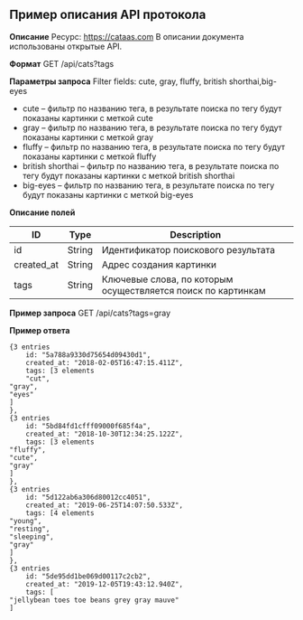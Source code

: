 ## Пример описания API протокола
**Описание**
Ресурс: https://cataas.com
В описании документа использованы открытые  API.

**Формат**
GET /api/cats?tags

**Параметры запроса**
Filter fields: сute, gray, fluffy, british shorthai,big-eyes

- cute – фильтр по названию тега, в результате поиска  по тегу будут показаны картинки с меткой cute
- gray – фильтр по названию тега, в результате поиска  по тегу будут показаны картинки с меткой gray 
- fluffy – фильтр по названию тега, в результате поиска  по тегу будут показаны картинки с меткой fluffy 
- british shorthai – фильтр по названию тега, в результате поиска  по тегу будут показаны картинки с меткой british shorthai 
- big-eyes – фильтр по названию тега, в результате поиска  по тегу будут показаны картинки с меткой big-eyes 

**Описание полей**

| ID | Type | Description |
| ------ | ------ | ------ |
| id| String | Идентификатор поискового результата
| created_at | String |Адрес создания картинки
| tags| String |Ключевые слова, по которым осуществляется поиск по картинкам 

**Пример запроса**
GET /api/cats?tags=gray

**Пример ответа**
```
{3 entries
    id: "5a788a9330d75654d09430d1",
    created_at: "2018-02-05T16:47:15.411Z",
    tags: [3 elements
    "cut",
"gray",
"eyes"
]
},
{3 entries
    id: "5bd84fd1cfff09000f685f4a",
    created_at: "2018-10-30T12:34:25.122Z",
    tags: [3 elements
"fluffy",
"cute",
"gray"
]
},
{3 entries
    id: "5d122ab6a306d80012cc4051",
    created_at: "2019-06-25T14:07:50.533Z",
    tags: [4 elements
"young",
"resting",
"sleeping",
"gray"
]
},
{3 entries
    id: "5de95dd1be069d00117c2cb2",
    created_at: "2019-12-05T19:43:12.940Z",
    tags: [
"jellybean toes toe beans grey gray mauve"
]
```

